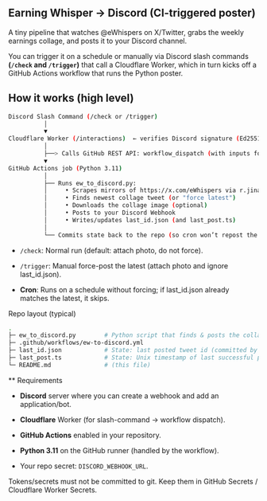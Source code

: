 ## Earning Whisper → Discord (CI-triggered poster)

A tiny pipeline that watches @eWhispers on X/Twitter, grabs the weekly earnings collage, and posts it to your Discord channel.

You can trigger it on a schedule or manually via Discord slash commands **(`/check` and `/trigger`)** that call a Cloudflare Worker, which in turn kicks off a GitHub Actions workflow that runs the Python poster.

## How it works (high level)
```bash
Discord Slash Command (/check or /trigger)
          │
          ▼
Cloudflare Worker (/interactions)  ← verifies Discord signature (Ed25519)
          │
          ├──> Calls GitHub REST API: workflow_dispatch (with inputs force/photo)
          ▼
GitHub Actions job (Python 3.11)
          │
          ├── Runs ew_to_discord.py:
          │     • Scrapes mirrors of https://x.com/eWhispers via r.jina.ai
          │     • Finds newest collage tweet (or "force latest")
          │     • Downloads the collage image (optional)
          │     • Posts to your Discord Webhook
          │     • Writes/updates last_id.json (and last_post.ts)
          │
          └── Commits state back to the repo (so cron won’t repost the same)
```

* `/check`: Normal run (default: attach photo, do not force).

* `/trigger`: Manual force-post the latest (attach photo and ignore last_id.json).

* **Cron**: Runs on a schedule without forcing; if last_id.json already matches the latest, it skips.

Repo layout (typical)
```bash
.
├─ ew_to_discord.py        # Python script that finds & posts the collage
├─ .github/workflows/ew-to-discord.yml
├─ last_id.json            # State: last posted tweet id (committed by CI)
├─ last_post.ts            # State: Unix timestamp of last successful post
└─ README.md               # (this file)
```

** Requirements
* **Discord** server where you can create a webhook and add an application/bot.

* **Cloudflare** Worker (for slash-command → workflow dispatch).

* **GitHub Actions** enabled in your repository.

* **Python 3.11** on the GitHub runner (handled by the workflow).

* Your repo secret: `DISCORD_WEBHOOK_URL`.

Tokens/secrets must not be committed to git. Keep them in GitHub Secrets / Cloudflare Worker Secrets.

